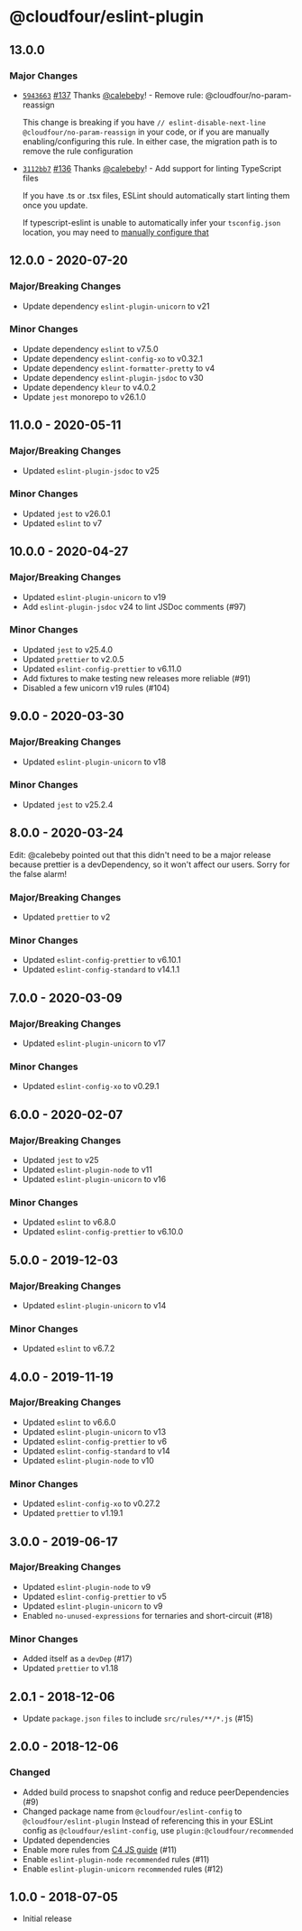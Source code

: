 # @cloudfour/eslint-plugin

## 13.0.0

### Major Changes

- [`5943663`](https://github.com/cloudfour/eslint-config/commit/594366386a8e9313005f1955160ec8260476c7e8) [#137](https://github.com/cloudfour/eslint-config/pull/137) Thanks [@calebeby](https://github.com/calebeby)! - Remove rule: @cloudfour/no-param-reassign

  This change is breaking if you have `// eslint-disable-next-line @cloudfour/no-param-reassign` in your code, or if you are manually enabling/configuring this rule. In either case, the migration path is to remove the rule configuration

- [`3112bb7`](https://github.com/cloudfour/eslint-config/commit/3112bb704d3eed0b4dcb1dbd1146c8927ee79127) [#136](https://github.com/cloudfour/eslint-config/pull/136) Thanks [@calebeby](https://github.com/calebeby)! - Add support for linting TypeScript files

  If you have .ts or .tsx files, ESLint should automatically start linting them once you update.

  If typescript-eslint is unable to automatically infer your `tsconfig.json` location, you may need to [manually configure that](https://github.com/typescript-eslint/typescript-eslint/blob/master/docs/getting-started/linting/TYPED_LINTING.md)

## 12.0.0 - 2020-07-20

### Major/Breaking Changes

- Update dependency `eslint-plugin-unicorn` to v21

### Minor Changes

- Update dependency `eslint` to v7.5.0
- Update dependency `eslint-config-xo` to v0.32.1
- Update dependency `eslint-formatter-pretty` to v4
- Update dependency `eslint-plugin-jsdoc` to v30
- Update dependency `kleur` to v4.0.2
- Update `jest` monorepo to v26.1.0

## 11.0.0 - 2020-05-11

### Major/Breaking Changes

- Updated `eslint-plugin-jsdoc` to v25

### Minor Changes

- Updated `jest` to v26.0.1
- Updated `eslint` to v7

## 10.0.0 - 2020-04-27

### Major/Breaking Changes

- Updated `eslint-plugin-unicorn` to v19
- Add `eslint-plugin-jsdoc` v24 to lint JSDoc comments (#97)

### Minor Changes

- Updated `jest` to v25.4.0
- Updated `prettier` to v2.0.5
- Updated `eslint-config-prettier` to v6.11.0
- Add fixtures to make testing new releases more reliable (#91)
- Disabled a few unicorn v19 rules (#104)

## 9.0.0 - 2020-03-30

### Major/Breaking Changes

- Updated `eslint-plugin-unicorn` to v18

### Minor Changes

- Updated `jest` to v25.2.4

## 8.0.0 - 2020-03-24

Edit: @calebeby pointed out that this didn't need to be a major release because prettier is a devDependency, so it won't affect our users. Sorry for the false alarm!

### Major/Breaking Changes

- Updated `prettier` to v2

### Minor Changes

- Updated `eslint-config-prettier` to v6.10.1
- Updated `eslint-config-standard` to v14.1.1

## 7.0.0 - 2020-03-09

### Major/Breaking Changes

- Updated `eslint-plugin-unicorn` to v17

### Minor Changes

- Updated `eslint-config-xo` to v0.29.1

## 6.0.0 - 2020-02-07

### Major/Breaking Changes

- Updated `jest` to v25
- Updated `eslint-plugin-node` to v11
- Updated `eslint-plugin-unicorn` to v16

### Minor Changes

- Updated `eslint` to v6.8.0
- Updated `eslint-config-prettier` to v6.10.0

## 5.0.0 - 2019-12-03

### Major/Breaking Changes

- Updated `eslint-plugin-unicorn` to v14

### Minor Changes

- Updated `eslint` to v6.7.2

## 4.0.0 - 2019-11-19

### Major/Breaking Changes

- Updated `eslint` to v6.6.0
- Updated `eslint-plugin-unicorn` to v13
- Updated `eslint-config-prettier` to v6
- Updated `eslint-config-standard` to v14
- Updated `eslint-plugin-node` to v10

### Minor Changes

- Updated `eslint-config-xo` to v0.27.2
- Updated `prettier` to v1.19.1

## 3.0.0 - 2019-06-17

### Major/Breaking Changes

- Updated `eslint-plugin-node` to v9
- Updated `eslint-config-prettier` to v5
- Updated `eslint-plugin-unicorn` to v9
- Enabled `no-unused-expressions` for ternaries and short-circuit (#18)

### Minor Changes

- Added itself as a `devDep` (#17)
- Updated `prettier` to v1.18

## 2.0.1 - 2018-12-06

- Update `package.json` `files` to include `src/rules/**/*.js` (#15)

## 2.0.0 - 2018-12-06

### Changed

- Added build process to snapshot config and reduce peerDependencies (#9)
- Changed package name from `@cloudfour/eslint-config` to `@cloudfour/eslint-plugin`
  Instead of referencing this in your ESLint config as `@cloudfour/eslint-config`, use `plugin:@cloudfour/recommended`
- Updated dependencies
- Enable more rules from [C4 JS guide](https://github.com/cloudfour/guides/tree/master/javascript) (#11)
- Enable `eslint-plugin-node` `recommended` rules (#11)
- Enable `eslint-plugin-unicorn` `recommended` rules (#12)

## 1.0.0 - 2018-07-05

- Initial release
